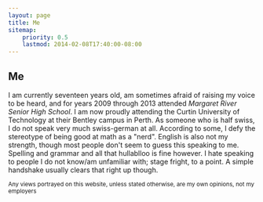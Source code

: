```yaml
---
layout: page
title: Me
sitemap:
    priority: 0.5
    lastmod: 2014-02-08T17:40:00-08:00
---
```


## Me


I am currently <span id="age">seventeen</span> years old, am sometimes afraid of raising my voice to be heard, and for years <date>2009</date> through <date>2013</date> attended *Margaret River Senior High School*.
I am now proudly attending the Curtin University of Technology at their Bentley campus in Perth.
As someone who is half swiss, I do not speak very much swiss-german at all. According to some, I defy the stereotype of being good at math as a "nerd".
English is also not my strength, though most people don\'t seem to guess this speaking to me.
Spelling and grammar and all that hullablloo is fine however.
I hate speaking to people I do not know/am unfamiliar with; stage fright, to a point.
A simple handshake usually clears that right up though.

<small title="This is of course presuming I eventually get an employer; I am currently unemployed">
    Any views portrayed on this website, unless stated otherwise, are my own opinions, not my employers
</small>

<script src="/javascripts/toword.js"></script>
<script src="/javascripts/age.js"></script>
